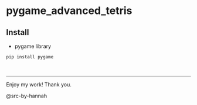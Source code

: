 # pygame_advanced_tetris

## Install

* pygame library

```pip install pygame```

<br>

---

Enjoy my work! Thank you.

@src-by-hannah
